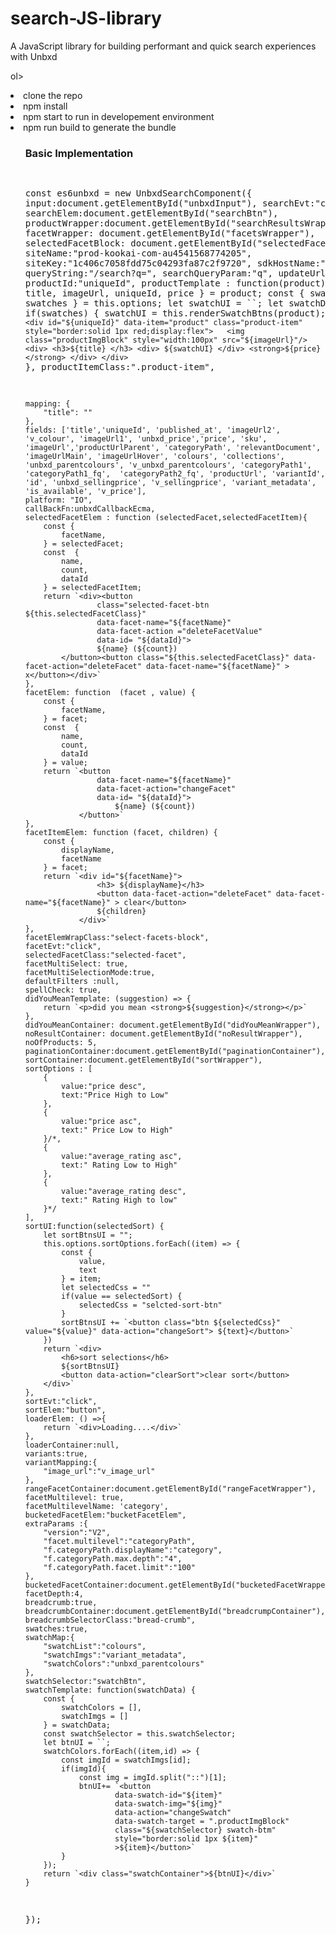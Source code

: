 # search-JS-library
A JavaScript library for building performant and quick search experiences with Unbxd

ol>
  <li> clone the repo </li>
<li> npm install</li>
<li> npm start to run in developement environment</li>
<li> npm run build to generate the bundle</li>
 <ol>


 <h3>Basic Implementation</h3>
  <div>
  <pre>
      
const es6unbxd =  new UnbxdSearchComponent({
    input:document.getElementById("unbxdInput"),
    searchEvt:"click",
    searchElem:document.getElementById("searchBtn"),
    productWrapper:document.getElementById("searchResultsWrapper"),
    facetWrapper: document.getElementById("facetsWrapper"),
    selectedFacetBlock: document.getElementById("selectedFacetWrapper"),
    siteName:"prod-kookai-com-au4541568774205",
    siteKey:"1c406c7058fdd75c04293fa87c2f9720",
    sdkHostName:"https://search.unbxd.io/",
    queryString:"/search?q=",
    searchQueryParam:"q",
    updateUrls:true,
    productId:"uniqueId",
    productTemplate : function(product){
        const {
            title,
            imageUrl,
            uniqueId,
            price
        } = product;
        const {
            swatchMap,
            swatches
        } = this.options;
        let swatchUI = ``;
        let swatchData = null;
        if(swatches) {
            swatchUI = this.renderSwatchBtns(product);
        }
        return `<div id="${uniqueId}" data-item="product" class="product-item" style="border:solid 1px red;display:flex">  
            <img class="productImgBlock" style="width:100px" src="${imageUrl}"/>
        <div>
         <h3>${title} </h3>
         <div>
            ${swatchUI}
         </div>
         <strong>${price}</strong>
         </div>
        </div>`
    },
    productItemClass:".product-item",

    mapping: {
        "title": ""
    },
    fields: ['title','uniqueId', 'published_at', 'imageUrl2', 'v_colour', 'imageUrl1', 'unbxd_price','price', 'sku', 'imageUrl','productUrlParent', 'categoryPath', 'relevantDocument', 'imageUrlMain', 'imageUrlHover', 'colours', 'collections', 'unbxd_parentcolours', 'v_unbxd_parentcolours', 'categoryPath1', 'categoryPath1_fq',  'categoryPath2_fq', 'productUrl', 'variantId', 'id', 'unbxd_sellingprice', 'v_sellingprice', 'variant_metadata', 'is_available', 'v_price'],
    platform: "IO",
    callBackFn:unbxdCallbackEcma,
    selectedFacetElem : function (selectedFacet,selectedFacetItem){
        const {
            facetName,
        } = selectedFacet;
        const  {
            name,
            count,
            dataId
        } = selectedFacetItem;
        return `<div><button 
                    class="selected-facet-btn ${this.selectedFacetClass}"
                    data-facet-name="${facetName}"
                    data-facet-action ="deleteFacetValue"
                    data-id= "${dataId}">
                    ${name} (${count})
            </button><button class="${this.selectedFacetClass}" data-facet-action="deleteFacet" data-facet-name="${facetName}" > x</button></div>`
    },
    facetElem: function  (facet , value) {
        const {
            facetName,
        } = facet;
        const  {
            name,
            count,
            dataId
        } = value;
        return `<button
                    data-facet-name="${facetName}" 
                    data-facet-action="changeFacet"
                    data-id= "${dataId}">
                        ${name} (${count})
                </button>`
    },
    facetItemElem: function (facet, children) {
        const {
            displayName,
            facetName
        } = facet;
        return `<div id="${facetName}">
                    <h3> ${displayName}</h3>
                    <button data-facet-action="deleteFacet" data-facet-name="${facetName}" > clear</button>
                    ${children}
                </div>`
    },
    facetElemWrapClass:"select-facets-block",
    facetEvt:"click",
    selectedFacetClass:"selected-facet",
    facetMultiSelect: true,
    facetMultiSelectionMode:true,
    defaultFilters :null,
    spellCheck: true,
    didYouMeanTemplate: (suggestion) => {
        return `<p>did you mean <strong>${suggestion}</strong></p>`
    },
    didYouMeanContainer: document.getElementById("didYouMeanWrapper"),
    noResultContainer: document.getElementById("noResultWrapper"),
    noOfProducts: 5,
    paginationContainer:document.getElementById("paginationContainer"),
    sortContainer:document.getElementById("sortWrapper"),
    sortOptions : [
        {
            value:"price desc",
            text:"Price High to Low"
        },
        {
            value:"price asc",
            text:" Price Low to High"
        }/*,
        {
            value:"average_rating asc",
            text:" Rating Low to High"
        },
        {
            value:"average_rating desc",
            text:" Rating High to low"
        }*/
    ],
    sortUI:function(selectedSort) {
        let sortBtnsUI = "";
        this.options.sortOptions.forEach((item) => {
            const {
                value,
                text
            } = item;
            let selectedCss = ""
            if(value == selectedSort) {
                selectedCss = "selcted-sort-btn"
            } 
            sortBtnsUI += `<button class="btn ${selectedCss}" value="${value}" data-action="changeSort"> ${text}</button>`
        })
        return `<div>
            <h6>sort selections</h6>
            ${sortBtnsUI}
            <button data-action="clearSort">clear sort</button>
        </div>`
    },
    sortEvt:"click",
    sortElem:"button",
    loaderElem: () =>{
        return `<div>Loading....</div>`
    },
    loaderContainer:null,
    variants:true,
    variantMapping:{
        "image_url":"v_image_url"
    },
    rangeFacetContainer:document.getElementById("rangeFacetWrapper"),
    facetMultilevel: true,
    facetMultilevelName: 'category',
    bucketedFacetElem:"bucketFacetElem",
    extraParams :{
        "version":"V2",
        "facet.multilevel":"categoryPath",
        "f.categoryPath.displayName":"category",
        "f.categoryPath.max.depth":"4",
        "f.categoryPath.facet.limit":"100"
    },
    bucketedFacetContainer:document.getElementById("bucketedFacetWrapper"),
    facetDepth:4,
    breadcrumb:true,
    breadcrumbContainer:document.getElementById("breadcrumpContainer"),
    breadcrumbSelectorClass:"bread-crumb",
    swatches:true,
    swatchMap:{
        "swatchList":"colours",
        "swatchImgs":"variant_metadata",
        "swatchColors":"unbxd_parentcolours"
    },
    swatchSelector:"swatchBtn",
    swatchTemplate: function(swatchData) {
        const {
            swatchColors = [],
            swatchImgs = []
        } = swatchData;
        const swatchSelector = this.swatchSelector;
        let btnUI = ``;
        swatchColors.forEach((item,id) => {
            const imgId = swatchImgs[id];
            if(imgId){
                const img = imgId.split("::")[1];
                btnUI+= `<button 
                        data-swatch-id="${item}"
                        data-swatch-img="${img}" 
                        data-action="changeSwatch"
                        data-swatch-target = ".productImgBlock"
                        class="${swatchSelector} swatch-btm"
                        style="border:solid 1px ${item}"
                        >${item}</button>`
            }
        });
        return `<div class="swatchContainer">${btnUI}</div>`
    }

});
  </pre>
</div>

